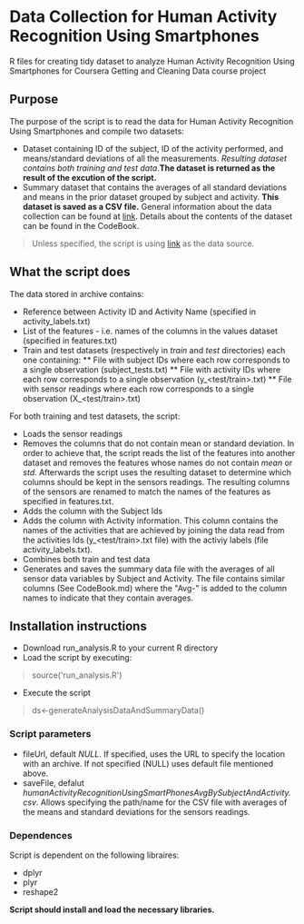 # Data Collection for Human Activity Recognition Using Smartphones 
R files for creating tidy dataset to analyze Human Activity Recognition Using Smartphones for Coursera Getting and Cleaning Data course project

## Purpose 
The purpose of the script is to read the data for Human Activity Recognition Using Smartphones and compile two datasets:
* Dataset containing ID of the subject, ID of the activity performed, and means/standard deviations of all the measurements. _Resulting dataset contains both training and test data_.__The dataset is returned as the result of the excution of the script.__ 
* Summary dataset that contains the averages of all standard deviations and means in the prior dataset grouped by subject and activity. __This dataset is saved as a CSV file.__
General information about the data collection can be found at [link](http://archive.ics.uci.edu/ml/datasets/Human+Activity+Recognition+Using+Smartphones). 
Details about the contents of the dataset can be found in the CodeBook.
> Unless specified, the script is using [link](https://d396qusza40orc.cloudfront.net/getdata%2Fprojectfiles%2FUCI%20HAR%20Dataset.zip) as the data source.

## What the script does
The data stored in archive contains:
* Reference between Activity ID and Activity Name (specified in activity_labels.txt)
* List of the features - i.e. names of the columns in the values dataset (specified in features.txt)
* Train and test datasets (respectively in _train_ and _test_ directories) each one containing:
** File with subject IDs where each row corresponds to a single observation (subject_tests.txt)
** File with activity IDs where each row corresponds to a single observation (y_<test/train>.txt)
** File with sensor readings where each row corresponds to a single observation (X_<test/train>.txt)

For both training and test datasets, the script:
* Loads the sensor readings
* Removes the columns that do not contain mean or standard deviation. In order to achieve that, the script reads the list of the features into another dataset and removes the features whose names do not contain _mean_ or _std_. Afterwards the script uses the resulting dataset to determine which columns should be kept in the sensors readings. The resulting columns of the sensors are renamed to match the names of the features as specified in features.txt.
* Adds the column with the Subject Ids
* Adds the column with Activity information. This column contains the names of the activities that are achieved by joining the data read from the activities Ids (y_<test/train>.txt file) with the activiy labels (file activity_labels.txt). 
* Combines both train and test data
* Generates and saves the summary data file with the averages of all sensor data variables by Subject and Activity. The file contains similar columns (See CodeBook.md) where the "Avg-" is added to the column names to indicate that they contain averages.

## Installation instructions
* Download run_analysis.R to your current R directory
* Load the script by executing:
> source('run_analysis.R')
* Execute the script 
> ds<-generateAnalysisDataAndSummaryData()

### Script parameters
* fileUrl, default _NULL_. If specified, uses the URL to specify the location with an archive. If not specified (NULL) uses default file mentioned above.
* saveFile, defalut _humanActivityRecognitionUsingSmartPhonesAvgBySubjectAndActivity.csv_. Allows specifying the path/name for the CSV file with averages of the means and standard deviations for the sensors readings.

### Dependences
Script is dependent on the following libraires:
* dplyr
* plyr
* reshape2

__Script should install and load the necessary libraries.__
